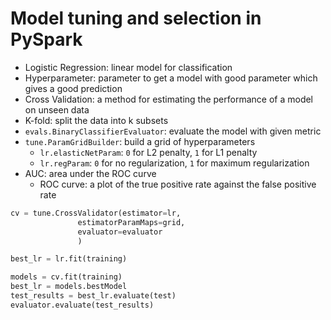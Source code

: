 # Model tuning and selection in PySpark

- Logistic Regression: linear model for classification
- Hyperparameter: parameter to get a model with good parameter which gives a good prediction
- Cross Validation: a method for estimating the performance of a model on unseen data
- K-fold: split the data into k subsets
- `evals.BinaryClassifierEvaluator`: evaluate the model with given metric
- `tune.ParamGridBuilder`: build a grid of hyperparameters
    - `lr.elasticNetParam`: `0` for L2 penalty, `1` for L1 penalty
    - `lr.regParam`: `0` for no regularization, `1` for maximum regularization
- AUC: area under the ROC curve
    - ROC curve: a plot of the true positive rate against the false positive rate

```python
cv = tune.CrossValidator(estimator=lr,
               estimatorParamMaps=grid,
               evaluator=evaluator
               )

best_lr = lr.fit(training)

models = cv.fit(training)
best_lr = models.bestModel
test_results = best_lr.evaluate(test)
evaluator.evaluate(test_results)
```
